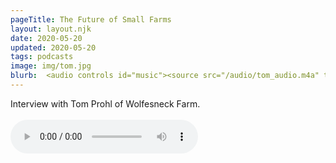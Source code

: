 ```yaml
---
pageTitle: The Future of Small Farms
layout: layout.njk
date: 2020-05-20
updated: 2020-05-20
tags: podcasts
image: img/tom.jpg
blurb:  <audio controls id="music"><source src="/audio/tom_audio.m4a" type="audio/mpeg">Your browser does not support the audio element.</audio> </br> </br> Interview with Tom Prohl of Wolfesneck Farm.
---
```


Interview with Tom Prohl of Wolfesneck Farm. </br> </br> <audio controls id="music"><source src="/audio/tom_audio.m4a" type="audio/mpeg">Your browser does not support the audio element.</audio>

